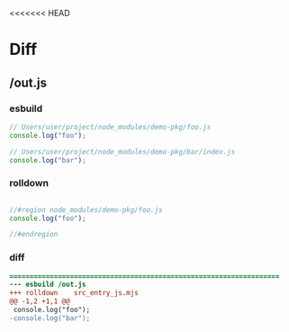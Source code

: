 <<<<<<< HEAD
# Diff
## /out.js
### esbuild
```js
// Users/user/project/node_modules/demo-pkg/foo.js
console.log("foo");

// Users/user/project/node_modules/demo-pkg/bar/index.js
console.log("bar");
```
### rolldown
```js

//#region node_modules/demo-pkg/foo.js
console.log("foo");

//#endregion

```
### diff
```diff
===================================================================
--- esbuild	/out.js
+++ rolldown	src_entry_js.mjs
@@ -1,2 +1,1 @@
 console.log("foo");
-console.log("bar");

```